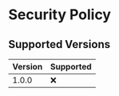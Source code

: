 # Security Policy

## Supported Versions

| Version | Supported          |
| ------- | ------------------ |
| 1.0.0   | :x:                |

